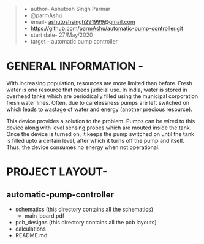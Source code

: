 > * author- Ashutosh Singh Parmar
> * @parmAshu
> * email- ashutoshsingh291999@gmail.com
> * https://github.com/parmAshu/automatic-pump-controller.git
> * start date- 27/May/2020 
> * target - automatic pump controller

# GENERAL INFORMATION -

With increasing population, resources are more limited than before. Fresh water is one resource that needs judicial use. In India, water is stored in overhead tanks which are periodically filled using the municipal corporation fresh water lines. Often, due to carelessness pumps are left switched on which leads to wastage of water and energy (another precious resource).

This device provides a solution to the problem. Pumps can be wired to this device along with level sensing probes which are mouted inside 
the tank. Once the device is turned on, it keeps the pump switched on until the tank is filled upto a certain level, after which it turns 
off the pump and itself. Thus, the device consumes no energy when not operational. 

# PROJECT LAYOUT-

## automatic-pump-controller

* schematics (this directory contains all the schematics)
  * main_board.pdf
* pcb_designs (this directory contains all the pcb layouts)
* calculations
* README.md
